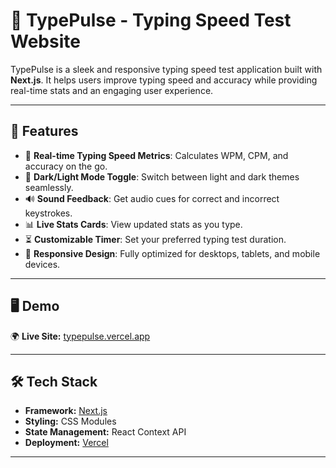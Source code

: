 # 🚀 TypePulse - Typing Speed Test Website 


TypePulse is a sleek and responsive typing speed test application built with **Next.js**. It helps users improve typing speed and accuracy while providing real-time stats and an engaging user experience.

---

## 🌟 Features

- 🎯 **Real-time Typing Speed Metrics**: Calculates WPM, CPM, and accuracy on the go.
- 🎨 **Dark/Light Mode Toggle**: Switch between light and dark themes seamlessly.
- 🔊 **Sound Feedback**: Get audio cues for correct and incorrect keystrokes.
- 📊 **Live Stats Cards**: View updated stats as you type.
- ⏳ **Customizable Timer**: Set your preferred typing test duration.
- 📱 **Responsive Design**: Fully optimized for desktops, tablets, and mobile devices.

---

## 🖥️ Demo

🌍 **Live Site:** [typepulse.vercel.app](https://typepulse.vercel.app/)

---

## 🛠️ Tech Stack

- **Framework:** [Next.js](https://nextjs.org/)
- **Styling:** CSS Modules
- **State Management:** React Context API
- **Deployment:** [Vercel](https://vercel.com/)

---

